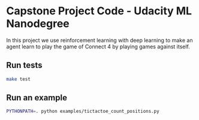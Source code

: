 # Capstone Project Code - Udacity ML Nanodegree

In this project we use reinforcement learning with deep learning to make an agent learn to play the game of Connect 4 by playing games against itself.

## Run tests

```bash
make test
```

## Run an example

```bash
PYTHONPATH=. python examples/tictactoe_count_positions.py
```
